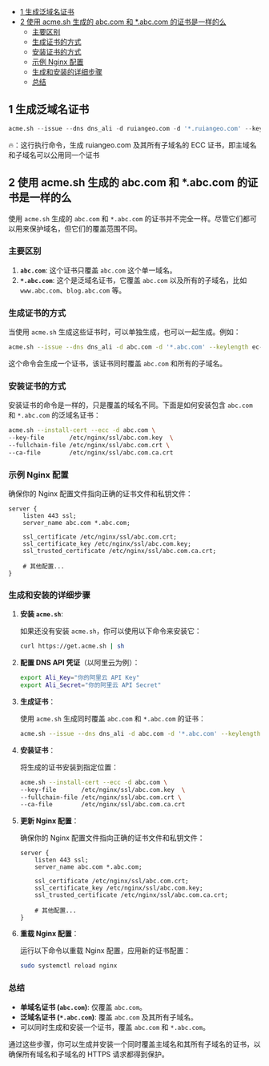 - [1 生成泛域名证书](#1-生成泛域名证书)
- [2 使用 acme.sh 生成的  abc.com 和 \*.abc.com 的证书是一样的么](#2-使用-acmesh-生成的--abccom-和-abccom-的证书是一样的么)
	- [主要区别](#主要区别)
	- [生成证书的方式](#生成证书的方式)
	- [安装证书的方式](#安装证书的方式)
	- [示例 Nginx 配置](#示例-nginx-配置)
	- [生成和安装的详细步骤](#生成和安装的详细步骤)
	- [总结](#总结)

## 1 生成泛域名证书

```python
acme.sh --issue --dns dns_ali -d ruiangeo.com -d '*.ruiangeo.com' --keylength ec-256
```

🔥：这行执行命令，生成 ruiangeo.com 及其所有子域名的 ECC 证书，即主域名和子域名可以公用同一个证书

## 2 使用 acme.sh 生成的  abc.com 和 *.abc.com 的证书是一样的么

使用 `acme.sh` 生成的 `abc.com` 和 `*.abc.com` 的证书并不完全一样。尽管它们都可以用来保护域名，但它们的覆盖范围不同。

### 主要区别

1. **`abc.com`**: 这个证书只覆盖 `abc.com` 这个单一域名。
2. **`*.abc.com`**: 这个是泛域名证书，它覆盖 `abc.com` 以及所有的子域名，比如 `www.abc.com`、`blog.abc.com` 等。

### 生成证书的方式

当使用 `acme.sh` 生成这些证书时，可以单独生成，也可以一起生成。例如：

```sh
acme.sh --issue --dns dns_ali -d abc.com -d '*.abc.com' --keylength ec-256
```

这个命令会生成一个证书，该证书同时覆盖 `abc.com` 和所有的子域名。

### 安装证书的方式

安装证书的命令是一样的，只是覆盖的域名不同。下面是如何安装包含 `abc.com` 和 `*.abc.com` 的泛域名证书：

```sh
acme.sh --install-cert --ecc -d abc.com \
--key-file       /etc/nginx/ssl/abc.com.key  \
--fullchain-file /etc/nginx/ssl/abc.com.crt \
--ca-file        /etc/nginx/ssl/abc.com.ca.crt
```

### 示例 Nginx 配置

确保你的 Nginx 配置文件指向正确的证书文件和私钥文件：

```nginx
server {
    listen 443 ssl;
    server_name abc.com *.abc.com;

    ssl_certificate /etc/nginx/ssl/abc.com.crt;
    ssl_certificate_key /etc/nginx/ssl/abc.com.key;
    ssl_trusted_certificate /etc/nginx/ssl/abc.com.ca.crt;

    # 其他配置...
}
```

### 生成和安装的详细步骤

1. **安装 `acme.sh`**:

    如果还没有安装 `acme.sh`，你可以使用以下命令来安装它：

    ```sh
    curl https://get.acme.sh | sh
    ```

2. **配置 DNS API 凭证**（以阿里云为例）：

    ```sh
    export Ali_Key="你的阿里云 API Key"
    export Ali_Secret="你的阿里云 API Secret"
    ```

3. **生成证书**：

    使用 `acme.sh` 生成同时覆盖 `abc.com` 和 `*.abc.com` 的证书：

    ```sh
    acme.sh --issue --dns dns_ali -d abc.com -d '*.abc.com' --keylength ec-256
    ```

4. **安装证书**：

    将生成的证书安装到指定位置：

    ```sh
    acme.sh --install-cert --ecc -d abc.com \
    --key-file       /etc/nginx/ssl/abc.com.key  \
    --fullchain-file /etc/nginx/ssl/abc.com.crt \
    --ca-file        /etc/nginx/ssl/abc.com.ca.crt
    ```

5. **更新 Nginx 配置**：

    确保你的 Nginx 配置文件指向正确的证书文件和私钥文件：

    ```nginx
    server {
        listen 443 ssl;
        server_name abc.com *.abc.com;

        ssl_certificate /etc/nginx/ssl/abc.com.crt;
        ssl_certificate_key /etc/nginx/ssl/abc.com.key;
        ssl_trusted_certificate /etc/nginx/ssl/abc.com.ca.crt;

        # 其他配置...
    }
    ```

6. **重载 Nginx 配置**：

    运行以下命令以重载 Nginx 配置，应用新的证书配置：

    ```sh
    sudo systemctl reload nginx
    ```

### 总结

- **单域名证书 (`abc.com`)**: 仅覆盖 `abc.com`。
- **泛域名证书 (`*.abc.com`)**: 覆盖 `abc.com` 及其所有子域名。
- 可以同时生成和安装一个证书，覆盖 `abc.com` 和 `*.abc.com`。

通过这些步骤，你可以生成并安装一个同时覆盖主域名和其所有子域名的证书，以确保所有域名和子域名的 HTTPS 请求都得到保护。
